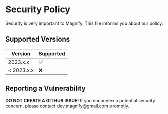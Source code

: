 # Security Policy

Security is very important to Magnify. This file informs you about our policy.

## Supported Versions

| Version    | Supported          |
| ---------- | ------------------ |
| 2023.x.x   | :white_check_mark: |
| < 2023.x.x | :x:                |

## Reporting a Vulnerability

**DO NOT CREATE A GITHUB ISSUE!** If you encounter a potential
security concern, please contact dev.magnify@gmail.com promptly.

